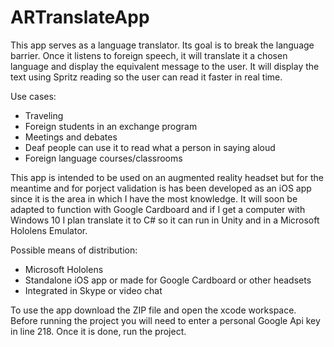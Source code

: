 # ARTranslateApp

This app serves as a language translator. Its goal is to break the language barrier. Once it listens to foreign speech, it will translate it a chosen language and display the equivalent message to the user. It will display the text using Spritz reading so the user can read it faster in real time.

Use cases:
- Traveling
- Foreign students in an exchange program
- Meetings and debates
- Deaf people can use it to read what a person in saying aloud
- Foreign language courses/classrooms

This app is intended to be used on an augmented reality headset but for the meantime and for porject validation is has been developed as an iOS app since it is the area in which I have the most knowledge. It will soon be adapted to function with Google Cardboard and if I get a computer with Windows 10 I plan translate it to C# so it can run in Unity and in a Microsoft Hololens Emulator.

Possible means of distribution:
- Microsoft Hololens
- Standalone iOS app or made for Google Cardboard or other headsets
- Integrated in Skype or video chat

To use the app download the ZIP file and open the xcode workspace.
Before running the project you will need to enter a personal Google Api key in line 218.
Once it is done, run the project.
